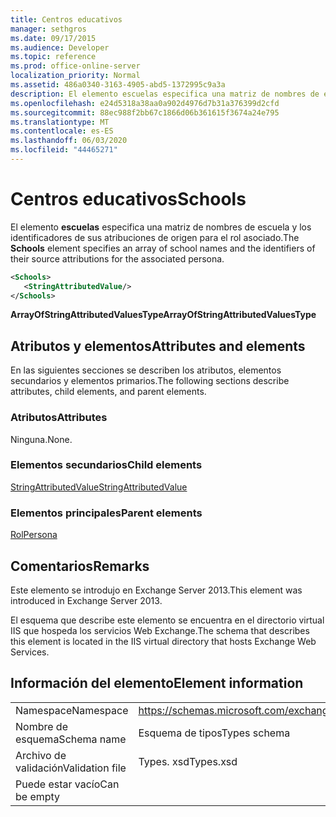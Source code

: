 ```yaml
---
title: Centros educativos
manager: sethgros
ms.date: 09/17/2015
ms.audience: Developer
ms.topic: reference
ms.prod: office-online-server
localization_priority: Normal
ms.assetid: 486a0340-3163-4905-abd5-1372995c9a3a
description: El elemento escuelas especifica una matriz de nombres de escuela y los identificadores de sus atribuciones de origen para el rol asociado.
ms.openlocfilehash: e24d5318a38aa0a902d4976d7b31a376399d2cfd
ms.sourcegitcommit: 88ec988f2bb67c1866d06b361615f3674a24e795
ms.translationtype: MT
ms.contentlocale: es-ES
ms.lasthandoff: 06/03/2020
ms.locfileid: "44465271"
---
```

# <a name="schools"></a><span data-ttu-id="803e6-103">Centros educativos</span><span class="sxs-lookup"><span data-stu-id="803e6-103">Schools</span></span>

<span data-ttu-id="803e6-104">El elemento **escuelas** especifica una matriz de nombres de escuela y los identificadores de sus atribuciones de origen para el rol asociado.</span><span class="sxs-lookup"><span data-stu-id="803e6-104">The **Schools** element specifies an array of school names and the identifiers of their source attributions for the associated persona.</span></span> 
  
```XML
<Schools>
   <StringAttributedValue/>
</Schools>
```

 <span data-ttu-id="803e6-105">**ArrayOfStringAttributedValuesType**</span><span class="sxs-lookup"><span data-stu-id="803e6-105">**ArrayOfStringAttributedValuesType**</span></span>
## <a name="attributes-and-elements"></a><span data-ttu-id="803e6-106">Atributos y elementos</span><span class="sxs-lookup"><span data-stu-id="803e6-106">Attributes and elements</span></span>

<span data-ttu-id="803e6-107">En las siguientes secciones se describen los atributos, elementos secundarios y elementos primarios.</span><span class="sxs-lookup"><span data-stu-id="803e6-107">The following sections describe attributes, child elements, and parent elements.</span></span>
  
### <a name="attributes"></a><span data-ttu-id="803e6-108">Atributos</span><span class="sxs-lookup"><span data-stu-id="803e6-108">Attributes</span></span>

<span data-ttu-id="803e6-109">Ninguna.</span><span class="sxs-lookup"><span data-stu-id="803e6-109">None.</span></span>
  
### <a name="child-elements"></a><span data-ttu-id="803e6-110">Elementos secundarios</span><span class="sxs-lookup"><span data-stu-id="803e6-110">Child elements</span></span>

[<span data-ttu-id="803e6-111">StringAttributedValue</span><span class="sxs-lookup"><span data-stu-id="803e6-111">StringAttributedValue</span></span>](stringattributedvalue.md)
  
### <a name="parent-elements"></a><span data-ttu-id="803e6-112">Elementos principales</span><span class="sxs-lookup"><span data-stu-id="803e6-112">Parent elements</span></span>

[<span data-ttu-id="803e6-113">Rol</span><span class="sxs-lookup"><span data-stu-id="803e6-113">Persona</span></span>](persona.md)
  
## <a name="remarks"></a><span data-ttu-id="803e6-114">Comentarios</span><span class="sxs-lookup"><span data-stu-id="803e6-114">Remarks</span></span>

<span data-ttu-id="803e6-115">Este elemento se introdujo en Exchange Server 2013.</span><span class="sxs-lookup"><span data-stu-id="803e6-115">This element was introduced in Exchange Server 2013.</span></span>
  
<span data-ttu-id="803e6-116">El esquema que describe este elemento se encuentra en el directorio virtual IIS que hospeda los servicios Web Exchange.</span><span class="sxs-lookup"><span data-stu-id="803e6-116">The schema that describes this element is located in the IIS virtual directory that hosts Exchange Web Services.</span></span>
  
## <a name="element-information"></a><span data-ttu-id="803e6-117">Información del elemento</span><span class="sxs-lookup"><span data-stu-id="803e6-117">Element information</span></span>

|||
|:-----|:-----|
|<span data-ttu-id="803e6-118">Namespace</span><span class="sxs-lookup"><span data-stu-id="803e6-118">Namespace</span></span>  <br/> |https://schemas.microsoft.com/exchange/services/2006/types  <br/> |
|<span data-ttu-id="803e6-119">Nombre de esquema</span><span class="sxs-lookup"><span data-stu-id="803e6-119">Schema name</span></span>  <br/> |<span data-ttu-id="803e6-120">Esquema de tipos</span><span class="sxs-lookup"><span data-stu-id="803e6-120">Types schema</span></span>  <br/> |
|<span data-ttu-id="803e6-121">Archivo de validación</span><span class="sxs-lookup"><span data-stu-id="803e6-121">Validation file</span></span>  <br/> |<span data-ttu-id="803e6-122">Types. xsd</span><span class="sxs-lookup"><span data-stu-id="803e6-122">Types.xsd</span></span>  <br/> |
|<span data-ttu-id="803e6-123">Puede estar vacío</span><span class="sxs-lookup"><span data-stu-id="803e6-123">Can be empty</span></span>  <br/> ||
   

